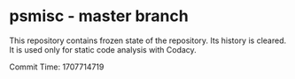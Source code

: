 # psmisc - master branch

This repository contains frozen state of the repository.
Its history is cleared. It is used only for static code
analysis with Codacy.

Commit Time: 1707714719